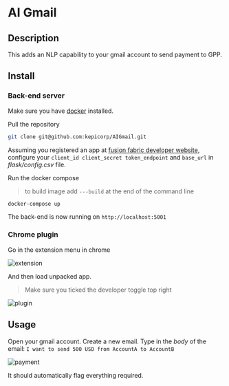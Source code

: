# AI Gmail

## Description

This adds an NLP capability to your gmail account to send payment to GPP.

## Install

### Back-end server

Make sure you have [docker](https://docker.io) installed.

Pull the repository

```bash
git clone git@github.com:kepicorp/AIGmail.git
```

Assuming you registered an app at [fusion fabric developer website](https://developer.fusionfabric.cloud), configure your ```client_id client_secret token_endpoint``` and ```base_url``` in *flask/config.csv* file.

Run the docker compose

> to build image add ```---build``` at the end of the command line

```bash
docker-compose up
```


The back-end is now running on ```http://localhost:5001```

### Chrome plugin

Go in the extension menu in chrome

![extension](assets/chrome_extension.png)

And then load unpacked app.  

> Make sure you ticked the developer toggle top right

![plugin](assets/chrome_plugin.png)

## Usage

Open your gmail account.
Create a new email.
Type in the *body* of the email:
```I want to send 500 USD from AccountA to AccountB```

![payment](assets/payment.png)

It should automatically flag everything required.
